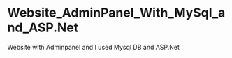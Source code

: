 # Website_AdminPanel_With_MySql_and_ASP.Net
 Website with Adminpanel and I used Mysql DB and ASP.Net
